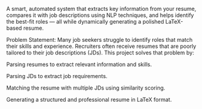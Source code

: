 A smart, automated system that extracts key information from your resume, compares it with job descriptions using NLP techniques, and helps identify the best-fit roles — all while dynamically generating a polished LaTeX-based resume.

Problem Statement: Many job seekers struggle to identify roles that match their skills and experience. Recruiters often receive resumes that are poorly tailored to their job descriptions (JDs). This project solves that problem by:

Parsing resumes to extract relevant information and skills.

Parsing JDs to extract job requirements.

Matching the resume with multiple JDs using similarity scoring.

Generating a structured and professional resume in LaTeX format.

